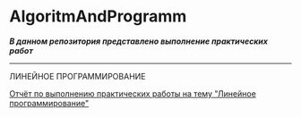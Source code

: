 # AlgoritmAndProgramm

***В данном репозитория представлено выполнение практических работ***

---

ЛИНЕЙНОЕ ПРОГРАММИРОВАНИЕ

[Отчёт по выполнению практических работы на тему "Линейное программирование"](AlgoritmAndProgramm/Отчёты/Линейное_программирование/Линейное_Баранова.md)
